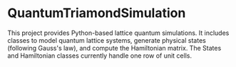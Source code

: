 # QuantumTriamondSimulation
This project provides Python-based lattice quantum simulations. It includes classes to model quantum lattice systems, generate physical states (following Gauss's law), and compute the Hamiltonian matrix. The States and Hamiltonian classes currently handle one row of unit cells.
